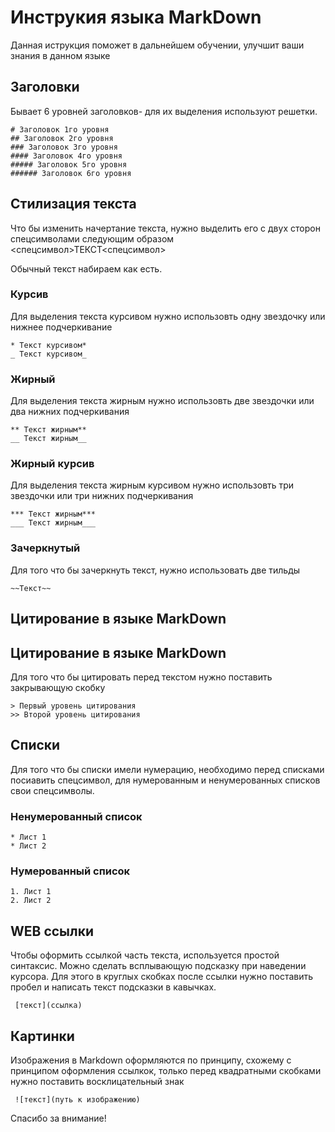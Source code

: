# Инструкия языка MarkDown

Данная иструкция поможет в дальнейшем обучении, улучшит ваши знания в данном языке

## Заголовки

Бывает 6 уровней заголовков- для их выделения используют решетки.
```ch
# Заголовок 1го уровня
## Заголовок 2го уровня
### Заголовок 3го уровня
#### Заголовок 4го уровня
##### Заголовок 5го уровня
###### Заголовок 6го уровня
```

## Стилизация текста

Что бы изменить начертание текста, нужно выделить его с двух сторон спецсимволами следующим образом <спецсимвол>ТЕКСТ<спецсимвол>

Обычный текст набираем как есть.

### Курсив
Для выделения текста курсивом нужно использовть одну звездочку или нижнее подчеркивание
```ch
* Текст курсивом*
_ Текст курсивом_
```

### Жирный
Для выделения текста жирным нужно использовть две звездочки или два нижних подчеркивания
```ch
** Текст жирным**
__ Текст жирным__
```

### Жирный курсив
Для выделения текста жирным курсивом нужно использовть три звездочки или три нижних подчеркивания
```ch
*** Текст жирным***
___ Текст жирным___
```

### Зачеркнутый
Для того что бы зачеркнуть текст, нужно использовать две тильды
```ch
~~Текст~~
```


## Цитирование в языке MarkDown

## Цитирование в языке MarkDown
Для того что бы цитировать перед текстом нужно поставить закрывающую скобку
```ch
> Первый уровень цитирования
>> Второй уровень цитирования
```

## Списки

Для того что бы списки имели нумерацию, необходимо перед списками посиавить спецсимвол, для нумерованным и ненумерованных списков свои спецсимволы.

### Ненумерованный список
```ch
* Лист 1
* Лист 2
```

### Нумерованный список
```
1. Лист 1
2. Лист 2
```

## WEB ссылки

Чтобы оформить ссылкой часть текста, используется простой синтаксис. Можно сделать всплывающую подсказку при наведении курсора. Для этого в круглых скобках после ссылки нужно поставить пробел и написать текст подсказки в кавычках.
```
 [текст](ссылка)
```

## Картинки

Изображения в Markdown оформляются по принципу, схожему с принципом оформления ссылкок, только перед квадратными скобками нужно поставить восклицательный знак
```
 ![текст](путь к изображению)
```

Спасибо за внимание!
